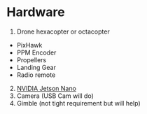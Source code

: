 # Hardware
1. Drone hexacopter or octacopter
  - PixHawk
  - PPM Encoder
  - Propellers
  - Landing Gear
  - Radio remote
2. [NVIDIA Jetson Nano](https://developer.nvidia.com/embedded/jetson-nano-developer-kit)
3. Camera (USB Cam will do)
4. Gimble (not tight requirement but will help)
